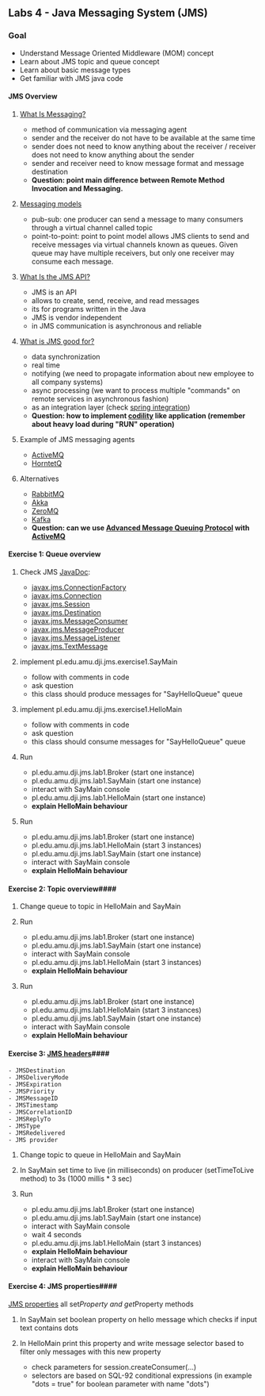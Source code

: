 ## Labs 4 - Java Messaging System (JMS) ##

### Goal ###
- Understand Message Oriented Middleware (MOM) concept
- Learn about JMS topic and queue concept
- Learn about basic message types
- Get familiar with JMS java code

#### JMS Overview ####
1. [What Is Messaging?](http://docs.oracle.com/javaee/6/tutorial/doc/bncdr.html)
    - method of communication via messaging agent
    - sender and the receiver do not have to be available at the same time
    - sender does not need to know anything about the receiver / receiver does not need to know anything about the sender
    - sender and receiver need to know message format and message destination
    - **Question: point main difference between Remote Method Invocation and Messaging.**

2. [Messaging models](http://activemq.apache.org/how-does-a-queue-compare-to-a-topic.html)
    - pub-sub: one producer can send a message to many consumers through a virtual channel called topic
    - point-to-point: point to point model allows JMS clients to send and receive messages via virtual channels known as queues. Given queue may have multiple receivers, but only one receiver may consume each message.

3. [What Is the JMS API?](http://docs.oracle.com/javaee/6/tutorial/doc/bncdr.html)
    - JMS is an API
    - allows to create, send, receive, and read messages
    - its for programs written in the Java 
    - JMS is vendor independent
    - in JMS communication is asynchronous and reliable

4. [What is JMS good for?](http://stackoverflow.com/questions/222017/what-is-jms-good-for)
    - data synchronization
    - real time
    - notifying (we need to propagate information about new employee to all company systems)
    - async processing (we want to process multiple "commands" on remote services in asynchronous fashion)
    - as an integration layer (check [spring integration](http://projects.spring.io/spring-integration/))
    - **Question: how to implement [codility](https://codility.com/demo/take-sample-test/) like application (remember about heavy load during "RUN" operation)**

5. Example of JMS messaging agents 
    - [ActiveMQ](http://activemq.apache.org/)
    - [HorntetQ](http://hornetq.jboss.org/)

6. Alternatives 
    - [RabbitMQ](http://www.rabbitmq.com/)
    - [Akka](http://akka.io/)
    - [ZeroMQ](http://zeromq.org/)
    - [Kafka](http://kafka.apache.org/)
    - **Question: can we use [Advanced Message Queuing Protocol](http://www.amqp.org/) with [ActiveMQ](http://activemq.apache.org/amqp.html)**

#### Exercise 1: Queue overview ####
1. Check JMS [JavaDoc](http://docs.oracle.com/javaee/7/api/javax/jms/package-summary.html): 
    - [javax.jms.ConnectionFactory](http://docs.oracle.com/javaee/7/api/javax/jms/ConnectionFactory.html)
    - [javax.jms.Connection](http://docs.oracle.com/javaee/7/api/javax/jms/Connection.html)
    - [javax.jms.Session](http://docs.oracle.com/javaee/7/api/javax/jms/Session.html)
    - [javax.jms.Destination](http://docs.oracle.com/javaee/7/api/javax/jms/Destination.html)
    - [javax.jms.MessageConsumer](http://docs.oracle.com/javaee/7/api/javax/jms/MessageConsumer.html)
    - [javax.jms.MessageProducer](http://docs.oracle.com/javaee/7/api/javax/jms/MessageProducer.html)
    - [javax.jms.MessageListener](http://docs.oracle.com/javaee/7/api/javax/jms/MessageListener.html)
    - [javax.jms.TextMessage](http://docs.oracle.com/javaee/7/api/javax/jms/TextMessage.html)
2. implement pl.edu.amu.dji.jms.exercise1.SayMain
    - follow with comments in code
    - ask question
    - this class should produce messages for "SayHelloQueue" queue

3. implement pl.edu.amu.dji.jms.exercise1.HelloMain
    - follow with comments in code
    - ask question
    - this class should consume messages for "SayHelloQueue" queue

4. Run 
    - pl.edu.amu.dji.jms.lab1.Broker (start one instance)
    - pl.edu.amu.dji.jms.lab1.SayMain (start one instance)
    - interact with SayMain console
    - pl.edu.amu.dji.jms.lab1.HelloMain (start one instance)
    - **explain HelloMain behaviour**

4. Run 
    - pl.edu.amu.dji.jms.lab1.Broker (start one instance)
    - pl.edu.amu.dji.jms.lab1.HelloMain (start 3 instances)
    - pl.edu.amu.dji.jms.lab1.SayMain (start one instance)
    - interact with SayMain console
    - **explain HelloMain behaviour**

#### Exercise 2: Topic overview####
1. Change queue to topic in HelloMain and SayMain

2. Run 
    - pl.edu.amu.dji.jms.lab1.Broker (start one instance)
    - pl.edu.amu.dji.jms.lab1.SayMain (start one instance)
    - interact with SayMain console
    - pl.edu.amu.dji.jms.lab1.HelloMain (start 3 instances)
    - **explain HelloMain behaviour**

3. Run 
    - pl.edu.amu.dji.jms.lab1.Broker (start one instance)
    - pl.edu.amu.dji.jms.lab1.HelloMain (start 3 instances)
    - pl.edu.amu.dji.jms.lab1.SayMain (start one instance)
    - interact with SayMain console
    - **explain HelloMain behaviour**

#### Exercise 3: [JMS headers](http://docs.oracle.com/javaee/7/api/javax/jms/Message.html)####

    - JMSDestination
    - JMSDeliveryMode
    - JMSExpiration
    - JMSPriority
    - JMSMessageID
    - JMSTimestamp
    - JMSCorrelationID
    - JMSReplyTo
    - JMSType
    - JMSRedelivered
    - JMS provider

1. Change topic to queue in HelloMain and SayMain

2. In SayMain set time to live (in milliseconds) on producer (setTimeToLive method) to 3s (1000 millis  * 3 sec)

3. Run
    - pl.edu.amu.dji.jms.lab1.Broker (start one instance)
    - pl.edu.amu.dji.jms.lab1.SayMain (start one instance)
    - interact with SayMain console
    - wait 4 seconds
    - pl.edu.amu.dji.jms.lab1.HelloMain (start 3 instances)
    - **explain HelloMain behaviour**
    - interact with SayMain console
    - **explain HelloMain behaviour**

#### Exercise 4: JMS properties####
[JMS properties](http://docs.oracle.com/javaee/7/api/javax/jms/Message.html) all set*Property and get*Property methods

1. In SayMain set boolean property on hello message which checks if  input text contains dots

2. In HelloMain print this property and  write message selector based to filter only messages with this new property
    - check parameters for  session.createConsumer(...)
    - selectors are based on SQL-92 conditional expressions (in example "dots = true" for boolean parameter with name "dots")
